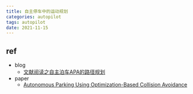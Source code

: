 ```yaml
---
title: 自主停车中的运动规划
categories: autopilot
tags: autopilot
date: 2021-11-15
---
```



## ref

- blog
    - [文献阅读之自主泊车APA的路径规划](https://zhuanlan.zhihu.com/p/95680738)
- paper
    - [Autonomous Parking Using Optimization-Based Collision Avoidance]()

